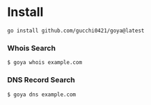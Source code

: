 # Install
```shel
go install github.com/gucchi0421/goya@latest
```

### Whois Search
```
$ goya whois example.com
```

### DNS Record Search
```
$ goya dns example.com
```